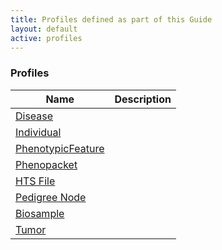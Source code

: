 ```yaml
---
title: Profiles defined as part of this Guide
layout: default
active: profiles
---
```


<!-- { :.no_toc } -->

### Profiles

<table>
<thead>
<tr>
<th>Name</th>
<th>Description</th>
</tr>
</thead>
<tbody>
<tr>
<td><a href="StructureDefinition-Disease.html">Disease</a></td>
<td></td>
</tr>
<tr>
<td><a href="StructureDefinition-Individual.html">Individual</a></td>
<td></td>
</tr>
<tr>
<td><a href="StructureDefinition-PhenotypicFeature.html">PhenotypicFeature</a></td>
<td></td>
</tr>
<tr>
<td><a href="StructureDefinition-Phenopacket.html">Phenopacket</a></td>
<td></td>
</tr>
<tr>
<td><a href="StructureDefinition-HtsFile.html">HTS File</a></td>
<td></td>
</tr>
<tr>
<td><a href="StructureDefinition-PedigreeNode.html">Pedigree Node</a></td>
<td></td>
</tr>
<tr>
<td><a href="StructureDefinition-Biosample.html">Biosample</a></td>
<td></td>
</tr>
<tr>
<td><a href="StructureDefinition-Tumor.html">Tumor</a></td>
<td></td>
</tr>
</tbody>
</table>
